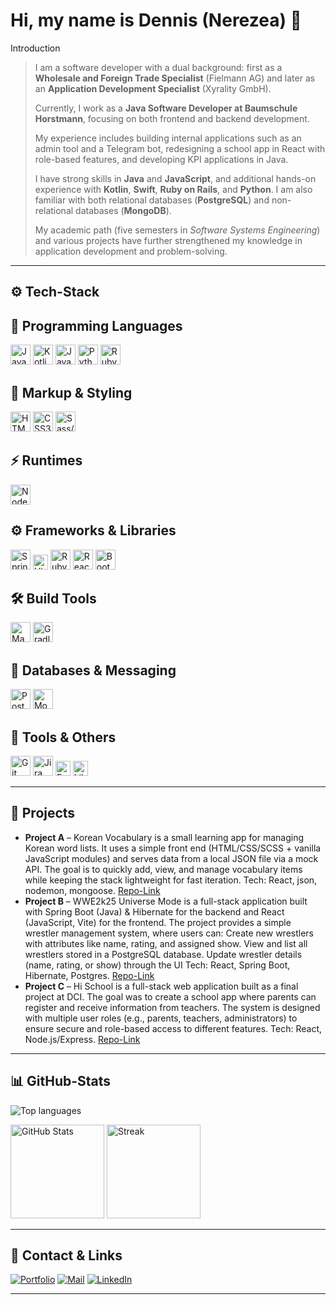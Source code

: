 # Hi, my name is Dennis (Nerezea) 👋

Introduction

> I am a software developer with a dual background: first as a **Wholesale and Foreign Trade Specialist** (Fielmann AG) and later as an **Application Development Specialist** (Xyrality GmbH).  
>  
> Currently, I work as a **Java Software Developer at Baumschule Horstmann**, focusing on both frontend and backend development.  
>  
> My experience includes building internal applications such as an admin tool and a Telegram bot, redesigning a school app in React with role-based features, and developing KPI applications in Java.  
>  
> I have strong skills in **Java** and **JavaScript**, and additional hands-on experience with **Kotlin**, **Swift**, **Ruby on Rails**, and **Python**. I am also familiar with both relational databases (**PostgreSQL**) and non-relational databases (**MongoDB**).  
>  
> My academic path (five semesters in *Software Systems Engineering*) and various projects have further strengthened my knowledge in application development and problem-solving.


---

## ⚙️ Tech-Stack

## 📝 Programming Languages
<p>
  <img alt="Java" src="https://cdn.jsdelivr.net/gh/devicons/devicon/icons/java/java-original.svg" height="32"/>
  <img alt="Kotlin" src="https://cdn.jsdelivr.net/gh/devicons/devicon/icons/kotlin/kotlin-original.svg" height="32"/>
  <img alt="JavaScript" src="https://cdn.jsdelivr.net/gh/devicons/devicon/icons/javascript/javascript-original.svg" height="32"/>
  <img alt="Python" src="https://cdn.jsdelivr.net/gh/devicons/devicon/icons/python/python-original.svg" height="32"/>
  <img alt="Ruby" src="https://cdn.jsdelivr.net/gh/devicons/devicon/icons/ruby/ruby-original.svg" height="32"/>
</p>

## 🎨 Markup & Styling
<p>
  <img alt="HTML5" src="https://cdn.jsdelivr.net/gh/devicons/devicon/icons/html5/html5-original.svg" height="32"/>
  <img alt="CSS3" src="https://cdn.jsdelivr.net/gh/devicons/devicon/icons/css3/css3-original.svg" height="32"/>
  <img alt="Sass/SCSS" src="https://cdn.jsdelivr.net/gh/devicons/devicon/icons/sass/sass-original.svg" height="32"/>
</p>

## ⚡ Runtimes
<p>
  <img alt="Node.js" src="https://cdn.jsdelivr.net/gh/devicons/devicon/icons/nodejs/nodejs-original.svg" height="32"/>
</p>

## ⚙️ Frameworks & Libraries
<p>
  <img alt="Spring" src="https://cdn.jsdelivr.net/gh/devicons/devicon/icons/spring/spring-original.svg" height="32"/>
  <img alt="Hibernate" src="https://cdn.jsdelivr.net/gh/devicons/devicon@latest/icons/hibernate/hibernate-plain-wordmark.svg" height="24"/>
  <img alt="Ruby on Rails" src="https://cdn.jsdelivr.net/gh/devicons/devicon/icons/rails/rails-original-wordmark.svg" height="32"/>
  <img alt="React" src="https://cdn.jsdelivr.net/gh/devicons/devicon/icons/react/react-original.svg" height="32"/>
  <img alt="Bootstrap" src="https://cdn.jsdelivr.net/gh/devicons/devicon/icons/bootstrap/bootstrap-original.svg" height="32"/>
</p>

## 🛠️ Build Tools
<p>
  <img alt="Maven" src="https://cdn.jsdelivr.net/gh/devicons/devicon/icons/maven/maven-original.svg" height="32"/>
  <img alt="Gradle" src="https://cdn.jsdelivr.net/gh/devicons/devicon@latest/icons/gradle/gradle-original.svg" height="32"/>   
</p>

## 💾 Databases & Messaging
<p>
  <img alt="PostgreSQL" src="https://cdn.jsdelivr.net/gh/devicons/devicon/icons/postgresql/postgresql-original.svg" height="32"/>
  <img alt="MongoDB" src="https://cdn.jsdelivr.net/gh/devicons/devicon/icons/mongodb/mongodb-original.svg" height="32"/>
</p>

## 🔧 Tools & Others
<p>
  <img alt="Git" src="https://cdn.jsdelivr.net/gh/devicons/devicon/icons/git/git-original.svg" height="32"/>
  <img alt="Jira" src="https://cdn.jsdelivr.net/gh/devicons/devicon/icons/jira/jira-original.svg" height="32"/>
  <img alt="Excel" src="https://img.shields.io/badge/Excel-217346?logo=microsoft-excel&logoColor=white" height="24"/>
  <img alt="LibreOffice" src="https://img.shields.io/badge/LibreOffice-18A303?logo=libreoffice&logoColor=white" height="24"/>
</p>

---

## 🧩 Projects

* **Project A** – Korean Vocabulary is a small learning app for managing Korean word lists. It uses a simple front end (HTML/CSS/SCSS + vanilla JavaScript modules) and serves data from a local JSON file via a mock API. The goal is to quickly add, view, and manage vocabulary items while keeping the stack lightweight for fast iteration. Tech: React, json, nodemon, mongoose. [Repo-Link](https://github.com/Nerezea/Korean-Vocabulary)
* **Project B** – WWE2k25 Universe Mode is a full-stack application built with Spring Boot (Java) & Hibernate for the backend and React (JavaScript, Vite) for the frontend. The project provides a simple wrestler management system, where users can: Create new wrestlers with attributes like name, rating, and assigned show. View and list all wrestlers stored in a PostgreSQL database. Update wrestler details (name, rating, or show) through the UI Tech: React, Spring Boot, Hibernate, Postgres. [Repo-Link](https://github.com/Nerezea/WWE2k25UniverseMode)
* **Project C** – Hi School is a full-stack web application built as a final project at DCI. The goal was to create a school app where parents can register and receive information from teachers. The system is designed with multiple user roles (e.g., parents, teachers, administrators) to ensure secure and role-based access to different features. Tech: React, Node.js/Express. [Repo-Link](https://github.com/Nerezea/Final-Project-DCI)

---

## 📊 GitHub-Stats

<picture>
  <source
    srcset="https://github-readme-stats.vercel.app/api/top-langs?username=nerezea&show_icons=true&locale=en&layout=compact&theme=dark"
    media="(prefers-color-scheme: dark)"
  />
  <source
    srcset="https://github-readme-stats.vercel.app/api/top-langs?username=nerezea&show_icons=true&locale=en&layout=compact"
    media="(prefers-color-scheme: light), (prefers-color-scheme: no-preference)"
  />
  <img src="https://github-readme-stats.vercel.app/api/top-langs?username=nerezea&show_icons=true&locale=en&layout=compact" alt="Top languages" />
</picture>

<p>
  <img alt="GitHub Stats" src="https://github-readme-stats.vercel.app/api?username=nerezea&show_icons=true&theme=transparent" height="150" />
  <img alt="Streak" src="https://streak-stats.demolab.com?user=nerezea&theme=transparent" height="150" />
</p>

---

## 🤝 Contact & Links

[![Portfolio](https://img.shields.io/badge/Portfolio-000?logo=safari\&logoColor=white)](https://dennis-schoemer.netlify.app/)
[![Mail](https://img.shields.io/badge/Mail-333?logo=gmail\&logoColor=white)](mailto:dennis.s_1992@hotmail.de)
[![LinkedIn](https://img.shields.io/badge/LinkedIn-0A66C2?logo=linkedin\&logoColor=white)](https://www.linkedin.com/)

---
